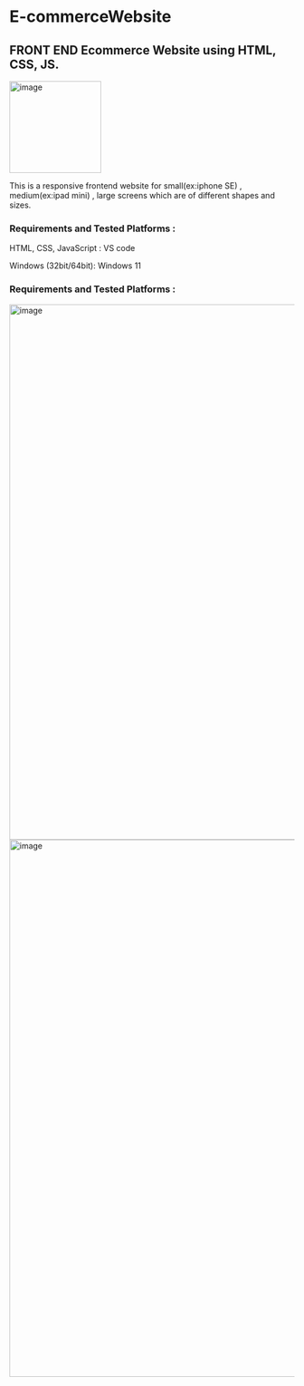 # E-commerceWebsite

## FRONT END Ecommerce Website using HTML, CSS, JS. 

<img width="162" alt="image" src="https://github.com/SailasyaNaramgari/E-commerceWebsite/assets/141159254/bb8e92ae-ebe8-434f-ae71-9d0cb0eee372">


This is a responsive frontend website for small(ex:iphone SE) , medium(ex:ipad mini) , large screens which are of different shapes and sizes.


### Requirements and Tested Platforms :

HTML, CSS, JavaScript : VS code

Windows (32bit/64bit): Windows 11

### Requirements and Tested Platforms :
<img width="945" alt="image" src="https://github.com/SailasyaNaramgari/E-commerceWebsite/assets/141159254/33eee04c-2eee-4726-9e10-9d31e23a410d">


<img width="948" alt="image" src="https://github.com/SailasyaNaramgari/E-commerceWebsite/assets/141159254/28baf9fa-fcf3-44e5-a3e9-2f784351e99e">
